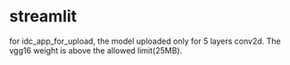 # streamlit

for idc_app_for_upload, the model uploaded only for 5 layers conv2d. The vgg16 weight is above the allowed limit(25MB).
